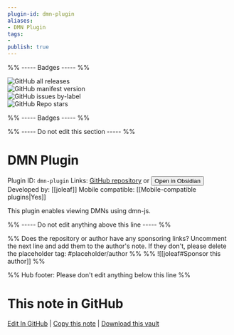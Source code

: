 ```yaml
---
plugin-id: dmn-plugin
aliases:
- DMN Plugin
tags: 
- 
publish: true
---
```


%% ----- Badges ----- %%

![GitHub all releases](https://img.shields.io/github/downloads/joleaf/obsidian-dmn-plugin/total?color=573E7A&logo=github&style=for-the-badge)   
![GitHub manifest version](https://img.shields.io/github/manifest-json/v/joleaf/obsidian-dmn-plugin?color=573E7A&logo=github&style=for-the-badge)   
![GitHub issues by-label](https://img.shields.io/github/issues/joleaf/obsidian-dmn-plugin/help%20wanted?color=573E7A&logo=github&style=for-the-badge)   
![GitHub Repo stars](https://img.shields.io/github/stars/joleaf/obsidian-dmn-plugin?color=573E7A&logo=github&style=for-the-badge)

%% ----- Badges ----- %%

%% ----- Do not edit this section ----- %%

# DMN Plugin

Plugin ID: `dmn-plugin`
Links: [GitHub repository](https://github.com/joleaf/obsidian-dmn-plugin) or [<button id=HH>Open in Obsidian</button>](obsidian://show-plugin?id=dmn-plugin)
Developed by: [[joleaf]]
Mobile compatible: [[Mobile-compatible plugins|Yes]]

This plugin enables viewing DMNs using dmn-js.

%% ----- Do not edit anything above this line ----- %% 

%% Does the repository or author have any sponsoring links? Uncomment the next line and add them to the author's note. If they don't, please delete the placeholder tag: #placeholder/author %%
%% ![[joleaf#Sponsor this author]] %%

%% Hub footer: Please don't edit anything below this line %%

# This note in GitHub

<span class="git-footer">[Edit In GitHub](https://github.dev/obsidian-community/obsidian-hub/blob/main/02%20-%20Community%20Expansions/02.05%20All%20Community%20Expansions/Plugins/dmn-plugin.md "git-hub-edit-note") | [Copy this note](https://raw.githubusercontent.com/obsidian-community/obsidian-hub/main/02%20-%20Community%20Expansions/02.05%20All%20Community%20Expansions/Plugins/dmn-plugin.md "git-hub-copy-note") | [Download this vault](https://github.com/obsidian-community/obsidian-hub/archive/refs/heads/main.zip "git-hub-download-vault") </span>
